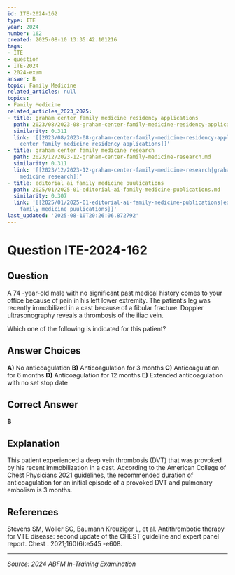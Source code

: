 ```yaml
---
id: ITE-2024-162
type: ITE
year: 2024
number: 162
created: 2025-08-10 13:35:42.101216
tags:
- ITE
- question
- ITE-2024
- 2024-exam
answer: B
topic: Family Medicine
related_articles: null
topics:
- Family Medicine
related_articles_2023_2025:
- title: graham center family medicine residency applications
  path: 2023/08/2023-08-graham-center-family-medicine-residency-applications.md
  similarity: 0.311
  link: '[[2023/08/2023-08-graham-center-family-medicine-residency-applications|graham
    center family medicine residency applications]]'
- title: graham center family medicine research
  path: 2023/12/2023-12-graham-center-family-medicine-research.md
  similarity: 0.311
  link: '[[2023/12/2023-12-graham-center-family-medicine-research|graham center family
    medicine research]]'
- title: editorial ai family medicine puulications
  path: 2025/01/2025-01-editorial-ai-family-medicine-publications.md
  similarity: 0.307
  link: '[[2025/01/2025-01-editorial-ai-family-medicine-publications|editorial ai
    family medicine puulications]]'
last_updated: '2025-08-10T20:26:06.872792'
---
```


# Question ITE-2024-162

## Question
A 74 -year-old male with no significant past medical history comes to your office because of pain in 
his left lower extremity. The patient’s leg was recently immobilized in a cast because of a fibular 
fracture. Doppler ultrasonography reveals a thrombosis of the iliac vein.  
 
Which one of the following is indicated for this patient?

## Answer Choices
**A)** No anticoagulation
**B)** Anticoagulation for 3 months
**C)** Anticoagulation for 6 months
**D)** Anticoagulation for 12 months
**E)** Extended anticoagulation with no set stop date

## Correct Answer
**B**

## Explanation
This patient experienced a deep vein thrombosis (DVT) that was provoked by his recent immobilization in a cast. According to the American College of Chest Physicians 2021 guidelines, the recommended duration of anticoagulation for an initial episode of a provoked DVT and pulmonary embolism is 3 months.

## References
Stevens SM, Woller SC, Baumann Kreuziger L, et al. Antithrombotic therapy for VTE disease: second update of the CHEST guideline and expert panel report. Chest . 2021;160(6):e545 -e608.

---
*Source: 2024 ABFM In-Training Examination*